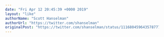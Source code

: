 ```yaml
---
date: "Fri Apr 12 20:45:39 +0000 2019"
layout: "like"
authorName: "Scott Hanselman"
authorUrl: "https://twitter.com/shanselman"
originalPost: "https://twitter.com/shanselman/status/1116804596435787776"
---
```

